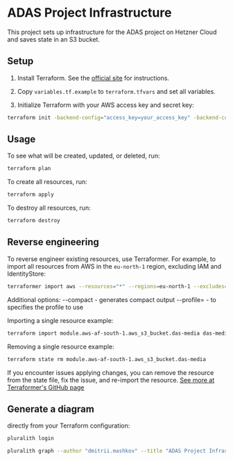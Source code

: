 # ADAS Project Infrastructure

This project sets up infrastructure for the ADAS project on Hetzner Cloud and saves state in an S3 bucket.

## Setup

1. Install Terraform. See the [official site](https://learn.hashicorp.com/tutorials/terraform/install-cli) for
   instructions.

2. Copy `variables.tf.example` to `terraform.tfvars` and set all variables.

3. Initialize Terraform with your AWS access key and secret key:

```bash
terraform init -backend-config="access_key=your_access_key" -backend-config="secret_key=your_secret_key"
```

## Usage

To see what will be created, updated, or deleted, run:

```bash
terraform plan
```

To create all resources, run:

```bash 
terraform apply
```

To destroy all resources, run:

```bash
terraform destroy
```

## Reverse engineering

To reverse engineer existing resources, use Terraformer. For example, to import all resources from AWS in the `eu-north-1` region, excluding IAM and IdentityStore:

```bash
terraformer import aws --resources="*" --regions=eu-north-1 --excludes=iam,identitystore --profile 211125588594-devops
```

Additional options:
--compact - generates compact output
--profile= - to specifies the profile to use

Importing a single resource example:

```bash
terraform import module.aws-af-south-1.aws_s3_bucket.das-media das-media
```

Removing a single resource example:

```bash
terraform state rm module.aws-af-south-1.aws_s3_bucket.das-media
```

If you encounter issues applying changes, you can remove the resource from the state file, fix the issue, and re-import the resource.
[See more at Terraformer's GitHub page](https://github.com/GoogleCloudPlatform/terraformer)


## Generate a diagram 

directly from your Terraform configuration:

```bash
pluralith login 
```

```bash
pluralith graph --author "dmitrii.mashkov" --title "ADAS Project Infrastructure" --version "0.0.1"
```